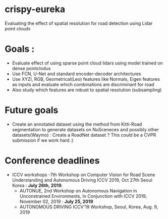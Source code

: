 # crispy-eureka
Evaluating the effect of spatial resolution for road detection using Lidar point clouds

# Goals : 
- Evaluate effect of using sparse point cloud lidars using model trained on dense pointclodus
- Use FCN, U-Net and standard encoder-decoder architectures
- Use XYZI, RGB, Geometrical(Leo) features like Normals, Eigen features as inputs and evaluate which combinations are discriminant for road 
- Also study which features are robust to spatial resolution (subsampling)

# Future goals
- Create an annotated dataset using the method from Kitti-Road segmentation to generate datasets on NuSceneces and possibly other datasets(Waymo) : Create a RoadNet dataset ? This could be a CVPR submission if we work hard :)

# Conference deadlines
- ICCV workshops
  -7th Workshop on Computer Vision for Road Scene Understanding and Autonomous Driving
ICCV 2019, Oct 27th Seoul Korea : **July 26th, 2019**.
  - AUTONUE, 2nd Workshop on Autonomous Navigation in Unconstrained Environments, In Conjunction with ICCV 2019, November 02, 2019 : **July 25, 2019**
  - AUTONOMOUS DRIVING ICCV'19 Workshop, Seoul, Korea,  Aug. 9, 2019
